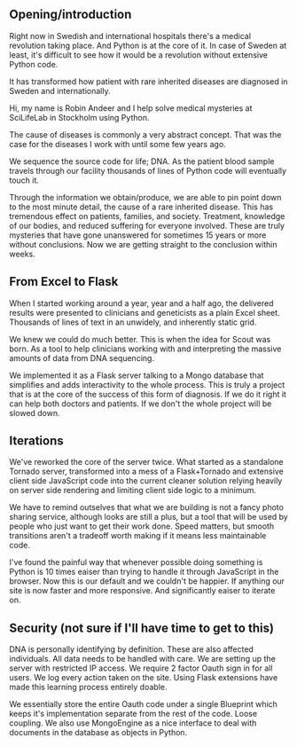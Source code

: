 ## Opening/introduction
Right now in Swedish and international hospitals there's a medical revolution taking place. And Python is at the core of it. In case of Sweden at least, it's difficult to see how it would be a revolution without extensive Python code.

It has transformed how patient with rare inherited diseases are diagnosed in Sweden and internationally.

Hi, my name is Robin Andeer and I help solve medical mysteries at SciLifeLab in Stockholm using Python.

The cause of diseases is commonly a very abstract concept. That was the case for the diseases I work with until some few years ago.

We sequence the source code for life; DNA. As the patient blood sample travels through our facility thousands of lines of Python code will eventually touch it.

Through the information we obtain/produce, we are able to pin point down to the most minute detail, the cause of a rare inherited disease. This has tremendous effect on patients, families, and society. Treatment, knowledge of our bodies, and reduced suffering for everyone involved. These are truly mysteries that have gone unanswered for sometimes 15 years or more without conclusions. Now we are getting straight to the conclusion within weeks.

## From Excel to Flask
When I started working around a year, year and a half ago, the delivered results were presented to clinicians and geneticists as a plain Excel sheet. Thousands of lines of text in an unwidely, and inherently static grid.

We knew we could do much better. This is when the idea for Scout was born. As a tool to help clinicians working with and interpreting the massive amounts of data from DNA sequencing.

We implemented it as a Flask server talking to a Mongo database that simplifies and adds interactivity to the whole process. This is truly a project that is at the core of the success of this form of diagnosis. If we do it right it can help both doctors and patients. If we don't the whole project will be slowed down.

## Iterations
We've reworked the core of the server twice. What started as a standalone Tornado server, transformed into a mess of a Flask+Tornado and extensive client side JavaScript code into the current cleaner solution relying heavily on server side rendering and limiting client side logic to a minimum.

We have to remind outselves that what we are building is not a fancy photo sharing service, although looks are still a plus, but a tool that will be used by people who just want to get their work done. Speed matters, but smooth transitions aren't a tradeoff worth making if it means less maintainable code.

I've found the painful way that whenever possible doing something is Python is 10 times eaiser than trying to handle it through JavaScript in the browser. Now this is our default and we couldn't be happier. If anything our site is now faster and more responsive. And significantly eaiser to iterate on.

## Security (not sure if I'll have time to get to this)
DNA is personally identifying by definition. These are also affected individuals. All data needs to be handled with care. We are setting up the server with restricted IP access. We require 2 factor Oauth sign in for all users. We log every action taken on the site. Using Flask extensions have made this learning process entirely doable.

We essentially store the entire Oauth code under a single Blueprint which keeps it's implementation separate from the rest of the code. Loose coupling. We also use MongoEngine as a nice interface to deal with documents in the database as objects in Python.
